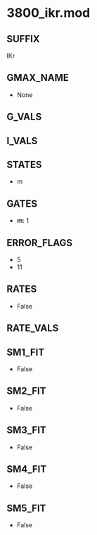 # 3800_ikr.mod

## SUFFIX

IKr

## GMAX_NAME

- None

## G_VALS


## I_VALS


## STATES

- m

## GATES

- **m**: 1

## ERROR_FLAGS

- 5
- 11

## RATES

- False

## RATE_VALS


## SM1_FIT

- False

## SM2_FIT

- False

## SM3_FIT

- False

## SM4_FIT

- False

## SM5_FIT

- False

